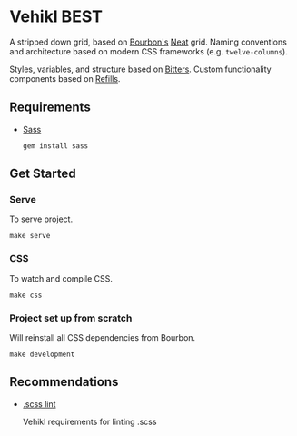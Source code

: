 # Vehikl BEST
A stripped down grid, based on [Bourbon's]('http://bourbon.io/') [Neat]('http://neat.bourbon.io/') grid. Naming conventions and architecture based on modern CSS frameworks (e.g. `twelve-columns`).

Styles, variables, and structure based on [Bitters]('http://bitters.bourbon.io/'). Custom functionality components based on [Refills]('http://refills.bourbon.io/').

## Requirements
- [Sass]('http://sass-lang.com/')

  `gem install sass`

## Get Started

### Serve
To serve project.

`make serve`

### CSS
To watch and compile CSS.

`make css`

### Project set up from scratch
Will reinstall all CSS dependencies from Bourbon.

`make development`

## Recommendations
- [.scss lint]('https://github.com/vehikl/garage/blob/master/project_templates/.scss-lint.yml')

  Vehikl requirements for linting .scss